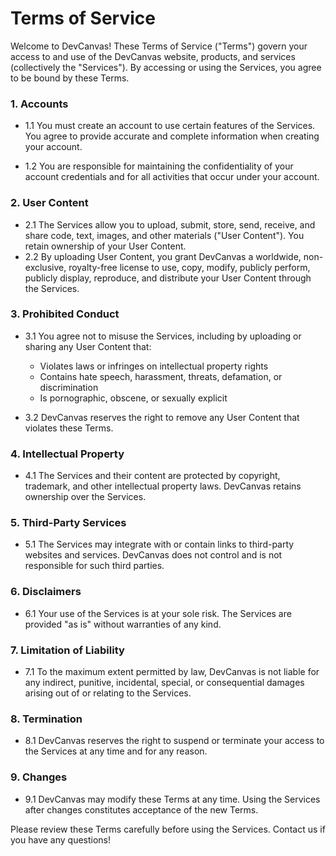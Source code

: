# Terms of Service

Welcome to DevCanvas! These Terms of Service ("Terms") govern your access to and use of the DevCanvas website, products, and services (collectively the "Services"). By accessing or using the Services, you agree to be bound by these Terms.

### 1. Accounts

- 1.1 You must create an account to use certain features of the Services. You agree to provide accurate and complete information when creating your account.

- 1.2 You are responsible for maintaining the confidentiality of your account credentials and for all activities that occur under your account.

### 2. User Content

- 2.1 The Services allow you to upload, submit, store, send, receive, and share code, text, images, and other materials ("User Content"). You retain ownership of your User Content.
- 2.2 By uploading User Content, you grant DevCanvas a worldwide, non-exclusive, royalty-free license to use, copy, modify, publicly perform, publicly display, reproduce, and distribute your User Content through the Services.

### 3. Prohibited Conduct

- 3.1 You agree not to misuse the Services, including by uploading or sharing any User Content that:
  - Violates laws or infringes on intellectual property rights
  - Contains hate speech, harassment, threats, defamation, or discrimination
  - Is pornographic, obscene, or sexually explicit

- 3.2 DevCanvas reserves the right to remove any User Content that violates these Terms.

### 4. Intellectual Property

- 4.1 The Services and their content are protected by copyright, trademark, and other intellectual property laws. DevCanvas retains ownership over the Services.

### 5. Third-Party Services

- 5.1 The Services may integrate with or contain links to third-party websites and services. DevCanvas does not control and is not responsible for such third parties.

### 6. Disclaimers

- 6.1 Your use of the Services is at your sole risk. The Services are provided "as is" without warranties of any kind.

### 7. Limitation of Liability

- 7.1 To the maximum extent permitted by law, DevCanvas is not liable for any indirect, punitive, incidental, special, or consequential damages arising out of or relating to the Services.

### 8. Termination

- 8.1 DevCanvas reserves the right to suspend or terminate your access to the Services at any time and for any reason.

<!-- 9. Governing Law
   9.1 These Terms are governed by the laws of [Jurisdiction]. Any disputes will be resolved in the state and federal courts located in [Judicial District]. -->

### 9. Changes

- 9.1 DevCanvas may modify these Terms at any time. Using the Services after changes constitutes acceptance of the new Terms.

Please review these Terms carefully before using the Services. Contact us if you have any questions!
